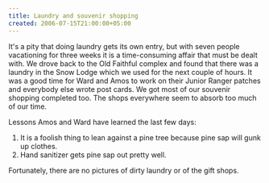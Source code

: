 ```yaml
---
title: Laundry and souvenir shopping
created: 2006-07-15T21:00:00+05:00
---
```


It's a pity that doing laundry gets its own entry, but with seven people vacationing for three weeks it is a time-consuming affair that must be dealt with. We drove back to the Old Faithful complex and found that there was a laundry in the Snow Lodge which we used for the next couple of hours. It was a good time for Ward and Amos to work on their Junior Ranger patches and everybody else wrote post cards. We got most of our souvenir shopping completed too. The shops everywhere seem to absorb too much of our time.

Lessons Amos and Ward have learned the last few days:

1. It is a foolish thing to lean against a pine tree because pine sap will gunk up clothes.
2. Hand sanitizer gets pine sap out pretty well.

Fortunately, there are no pictures of dirty laundry or of the gift shops.

